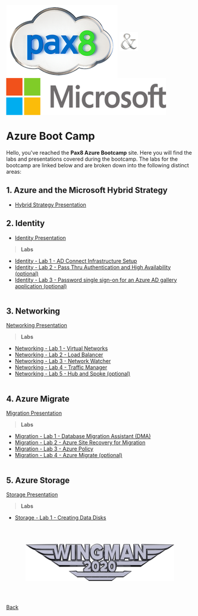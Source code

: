 

<img src="./images/pax8.png" align="center"></img>
<img src="./images/ampersand.png" align="center" height =50 width=50></img>&nbsp;&nbsp;
<img src="./images/Microsoft2.png" align=center height=100 width=430></img>


# Azure Boot Camp

Hello, you've reached the **Pax8 Azure Bootcamp** site.  Here you will find the labs and presentations covered during the bootcamp.  The labs for the  bootcamp are linked below and are broken down into the following distinct areas:

## 1. Azure and the Microsoft Hybrid Strategy
- [Hybrid Strategy Presentation](1%20-%20Azure%20Bootcamp%20-%20Azure%20and%20the%20Microsoft%20Hybrid%20Strategy.pdf)


## 2. Identity
- [Identity Presentation](1%20-%20Azure%20Bootcamp%20-%20Azure%20and%20the%20Microsoft%20Hybrid%20Strategy.pdf)
> **Labs**
- [Identity - Lab 1 - AD Connect Infrastructure Setup](Identity%20Lab%201%20-%20AD%20Connect%20Infrastructure%20Setup.md)
- [Identity - Lab 2 - Pass Thru Authentication and High Availability (optional)](Identity%20Lab%202%20-%20AD%20Connect%20High%20Availability%20(Optional).md)
- [Identity - Lab 3 - Password single sign-on for an Azure AD gallery application (optional)](Identity%20Lab%203%20-%20AD%20Connect%20Publishing%20a%20SSO%20Application%20(Optional).md)
<br></br>


## 3. Networking
[Networking Presentation](3%20-%20Azure%20Bootcamp%20-%20Networking.pdf)
> **Labs**
- [Networking - Lab 1 - Virtual Networks](Networking%20Lab%201%20-%20Virtual%20Networks.md)
- [Networking - Lab 2 - Load Balancer](Networking%20Lab%202%20-%20Load%20Balancer.md)
- [Networking - Lab 3 - Network Watcher](Networking%20Lab%203%20-%20Network%20Watcher.md)
- [Networking - Lab 4 - Traffic Manager](Networking%20Lab%204%20-%20Traffic%20Manager.md)
- [Networking - Lab 5 - Hub and Spoke (optional)](Networking%20Lab%205%20-%20Hub%20and%20Spoke%20Challenge%20(Optional).md)
<br></br>


## 4. Azure Migrate
[Migration Presentation](4%20-%20Azure%20Bootcamp%20-%20Migration.pdf)
> **Labs**
- [Migration - Lab 1 - Database Migration Assistant (DMA)](Migration%20Lab%201%20-%20Database%20Migration%20Service%20(DMS).md)
- [Migration - Lab 2 - Azure Site Recovery for Migration](Migration%20Lab%202%20-%20Azure%20Site%20Recovery%20(ASR).md)
- [Migration - Lab 3 - Azure Policy](Migration%20Lab%203%20-%20Azure%20Policy.md)
- [Migration - Lab 4 - Azure Migrate (optional)](Migration%20Lab%204%20-%20Azure%20Migrate%20(Optional).md)
<br></br>

## 5. Azure Storage
[Storage Presentation](5%20-%20Azure%20Bootcamp%20-%20Storage.pdf)
> **Labs**
- [Storage - Lab 1 - Creating Data Disks](Storage%20Lab%201%20-%20Creating%20Data%20Disks.md)

<br></br>

<P align="center"><a href="http://wingman2020.com"><img src="./images/Wingman2020_2.png" align=center height=100 width=400></img></a></p>

<br></br>

[Back](./)

